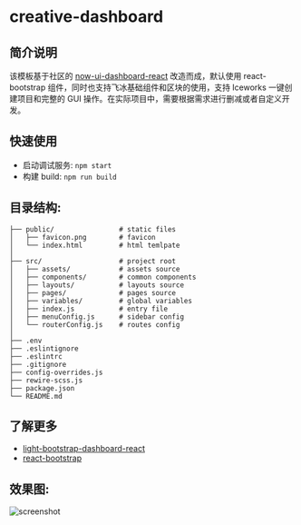 # creative-dashboard

## 简介说明

该模板基于社区的 [now-ui-dashboard-react](https://github.com/creativetimofficial/now-ui-dashboard-react) 改造而成，默认使用 react-bootstrap 组件，同时也支持飞冰基础组件和区块的使用，支持 Iceworks 一键创建项目和完整的 GUI 操作。在实际项目中，需要根据需求进行删减或者自定义开发。

## 快速使用

- 启动调试服务: `npm start`
- 构建 build: `npm run build`

## 目录结构:

```
├── public/                # static files
│   ├── favicon.png        # favicon
│   └── index.html         # html temlpate
│
├── src/                   # project root
│   ├── assets/            # assets source
│   ├── components/        # common components
│   ├── layouts/           # layouts source
│   ├── pages/             # pages source
│   ├── variables/         # global variables
│   ├── index.js           # entry file
│   ├── menuConfig.js      # sidebar config
│   └── routerConfig.js    # routes config
│
├── .env
├── .eslintignore
├── .eslintrc
├── .gitignore
├── config-overrides.js
├── rewire-scss.js
├── package.json
└── README.md
```

## 了解更多

- [light-bootstrap-dashboard-react](https://github.com/creativetimofficial/now-ui-dashboard-react)
- [react-bootstrap](https://github.com/react-bootstrap/react-bootstrap)

## 效果图:

![screenshot](https://img.alicdn.com/tfs/TB1BOaQb56guuRjy1XdXXaAwpXa-2840-1596.png)
